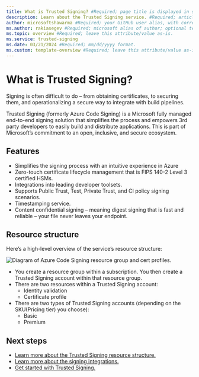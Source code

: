 ```yaml
---
title: What is Trusted Signing? #Required; page title is displayed in search results. Include the brand.
description: Learn about the Trusted Signing service. #Required; article description that is displayed in search results. 
author: microsoftshawarma #Required; your GitHub user alias, with correct capitalization.
ms.author: rakiasegev #Required; microsoft alias of author; optional team alias.
ms.topic: overview #Required; leave this attribute/value as-is.
ms.service: trusted-signing
ms.date: 03/21/2024 #Required; mm/dd/yyyy format.
ms.custom: template-overview #Required; leave this attribute/value as-is.
---
```


# What is Trusted Signing?
Signing is often difficult to do – from obtaining certificates, to securing them, and operationalizing a secure way to integrate with build pipelines. 

Trusted Signing (formerly Azure Code Signing) is a Microsoft fully managed end-to-end signing solution that simplifies the process and empowers 3rd party developers to easily build and distribute applications. This is part of Microsoft’s commitment to an open, inclusive, and secure ecosystem. 

## Features

* Simplifies the signing process with an intuitive experience in Azure
* Zero-touch certificate lifecycle management that is FIPS 140-2 Level 3 certified HSMs.
* Integrations into leading developer toolsets.
* Supports Public Trust, Test, Private Trust, and CI policy signing scenarios.
* Timestamping service. 
* Content confidential signing – meaning digest signing that is fast and reliable – your file never leaves your endpoint. 

## Resource structure
Here’s a high-level overview of the service’s resource structure:

![Diagram of Azure Code Signing resource group and cert profiles.](./media/trusted-signing-resource-structure-overview.png)

* You create a resource group within a subscription. You then create a Trusted Signing account within that resource group.
* There are two resources within a Trusted Signing account:
    * Identity validation 
    * Certificate profile 
* There are two types of Trusted Signing accounts (depending on the SKU(Pricing tier) you choose):
    * Basic 
    * Premium

## Next steps
* [Learn more about the Trusted Signing resource structure.](./concept-trusted-signing-resources-roles.md)
* [Learn more about the signing integrations.](how-to-signing-integrations.md)
* [Get started with Trusted Signing.](quickstart.md) 
